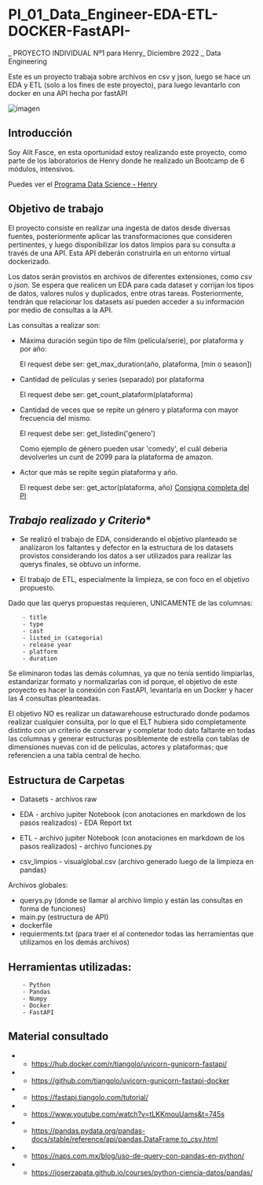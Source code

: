 # PI_01_Data_Engineer-EDA-ETL-DOCKER-FastAPI-

_ PROYECTO INDIVIDUAL Nº1 para Henry_ Diciembre 2022 _ Data Engineering

Este es un proyecto trabaja sobre archivos en csv y json, luego se hace un  EDA  y ETL (solo a los fines de este proyecto), para luego levantarlo con docker en una API hecha por fastAPI

![imagen](https://www.careerguide.com/career/wp-content/uploads/2020/03/Floating-head-for-GIF-1.gif.gif)


## **Introducción**

Soy Alit Fasce, en esta oportunidad estoy realizando este proyecto, como parte de los laboratorios de Henry donde he realizado un Bootcamp de 6 módulos, intensivos. 

Puedes ver el [Programa Data Science - Henry](https://www.soyhenry.com/carrera-data-science)

## **Objetivo de trabajo**


El proyecto consiste en realizar una ingesta de datos desde diversas fuentes, posteriormente aplicar las transformaciones que consideren pertinentes, y luego disponibilizar los datos limpios para su consulta a través de una API. Esta API deberán construirla en un entorno virtual dockerizado.

Los datos serán provistos en archivos de diferentes extensiones, como *csv* o *json*. Se espera que realicen un EDA para cada dataset y corrijan los tipos de datos, valores nulos y duplicados, entre otras tareas. Posteriormente, tendrán que relacionar los datasets así pueden acceder a su información por medio de consultas a la API.

Las consultas a realizar son:

+ Máxima duración según tipo de film (película/serie), por plataforma y por año:

    El request debe ser: get_max_duration(año, plataforma, [min o season])

+ Cantidad de películas y series (separado) por plataforma

    El request debe ser: get_count_plataform(plataforma)  
  
+ Cantidad de veces que se repite un género y plataforma con mayor frecuencia del mismo.

    El request debe ser: get_listedin('genero')  

    Como ejemplo de género pueden usar 'comedy', el cuál deberia devolverles un cunt de 2099 para la plataforma de amazon.

+ Actor que más se repite según plataforma y año.

  El request debe ser: get_actor(plataforma, año)
[Consigna completa del PI](https://github.com/HX-FAshur/PI01_DATA05)

## *Trabajo realizado y Criterio**

- Se realizó el trabajo de EDA, considerando el objetivo planteado se analizaron los faltantes y defector en la estructura de los datasets provistos considerando los datos a ser utilizados para realizar las querys finales, se obtuvo un informe. 

- El trabajo de ETL, especialmente la limpieza, se con foco en el objetivo propuesto.

 Dado que las querys propuestas requieren, UNICAMENTE de las columnas: 

        - title
        - type
        - cast
        - listed_in (categoria)
        - release year 
        - platform
        - duration

Se eliminaron todas las demás columnas, ya que no tenía sentido limpiarlas, estandarizar formato y normalizarlas con id porque, el objetivo de este proyecto es hacer la conexión con FastAPI, levantarla en un Docker y hacer las 4 consultas pleanteadas. 

El objetivo NO es realizar un datawarehouse estructurado donde podamos realizar cualquier consulta, por lo que el ELT hubiera sido completamente distinto con un criterio de conservar y completar todo dato faltante en todas las columnas y generar estructuras posiblemente de estrella con tablas de dimensiones nuevas con id de películas, actores y plataformas; que referencien a una tabla central de hecho. 


## **Estructura de Carpetas**

- Datasets
        - archivos raw
- EDA
        -  archivo jupiter Notebook (con anotaciones en markdown de los pasos realizados) 
        -  EDA Report txt
- ETL
        - archivo jupiter Notebook (con anotaciones en markdown de los pasos realizados)
	    - archivo funciones.py

- csv_limpios
        - visualglobal.csv (archivo generado luego de la limpieza en pandas)


 Archivos globales: 

-	querys.py (donde se llamar al archivo limpio y están las consultas en forma de funciones)
-	main.py (estructura de API)
-	dockerfile
-	requierments.txt (para traer el al contenedor todas las herramientas que utilizamos en los demás archivos)

## **Herramientas utilizadas:**

        - Python
        - Pandas
        - Numpy
        - Docker
        - FastAPI

## **Material consultado**

- + https://hub.docker.com/r/tiangolo/uvicorn-gunicorn-fastapi/ 

- + https://github.com/tiangolo/uvicorn-gunicorn-fastapi-docker

- + https://fastapi.tiangolo.com/tutorial/

- + https://www.youtube.com/watch?v=tLKKmouUams&t=745s

- + https://pandas.pydata.org/pandas-docs/stable/reference/api/pandas.DataFrame.to_csv.html

- + https://naps.com.mx/blog/uso-de-query-con-pandas-en-python/

- + https://joserzapata.github.io/courses/python-ciencia-datos/pandas/
